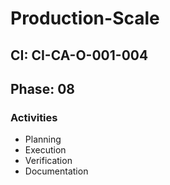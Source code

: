 # Production-Scale

## CI: CI-CA-O-001-004
## Phase: 08

### Activities
- Planning
- Execution
- Verification
- Documentation
